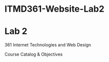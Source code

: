 # ITMD361-Website-Lab2
<!DOCTYPE html>
<html lang="en">
<head> 
  <h1>Lab 2</h1>
  <p>361 Internet Technologies and Web Design</p>
  <p>Course Catalog & Objectives</p>
